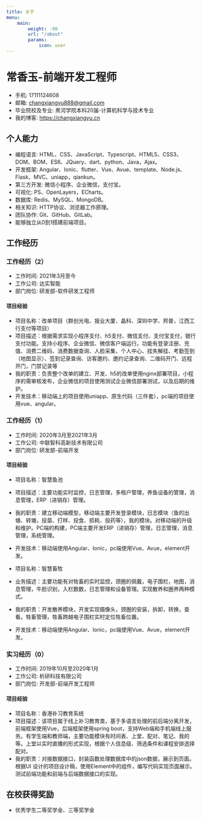 ```yaml
---
title: 关于
menu:
    main: 
        weight: -90
        url: "/about"
        params:
            icon: user
---
```


# 常香玉-前端开发工程师
- 手机: 17111124608
- 邮箱: changxiangyu888@gmail.com　
- 毕业院校及专业: 黑河学院本科20届-计算机科学与技术专业
- 我的博客: https://changxiangyu.cn

## 个人能力
- 编程语言: HTML、CSS、JavaScript、Typescript、HTML5、CSS3、DOM、BOM、ES6、JQuery、dart、python、Java，Ajax。
- 开发框架: Angular、Ionic、flutter、Vue、Avue、template、Node.js、Flask、MVC、uniapp，qiankun。
- 第三方开发: 微信小程序、企业微信，支付宝。
- 可视化: PS、OpenLayers，ECharts。
- 数据库: Redis、MySQL、MongoDB。
- 相关知识: HTTP协议、浏览器工作原理。
- 团队协作: Git、GitHub、GitLab。
- 能够独立从0到1搭建前端项目。

## 工作经历
### 工作经历（2）
- 工作时间: 2021年3月至今
- 工作公司: 达实智能
- 部门岗位: 研发部-软件研发工程师
#### 项目经验
- 项目名称：改单项目（群创光电、报业大厦、晶科、深圳中学、邦普，江西工行支付等项目）
- 项目描述：根据需求实现小程序支付、h5支付、微信支付、支付宝支付，银行支付功能。支持小程序、企业微信、微信客户端运行。功能有登录注册、充值、消费二维码、消费数据查询、人脸采集、个人中心、挂失解挂、考勤签到（地图显示）、签到记录查询、访客邀约、邀约记录查询、二维码开门、远程开门，门禁记录等
- 我的职责：负责整个改单的建立、开发、h5的改单使用nginx部署项目，小程序的需审核发布，企业微信的项目使用测试企业微信部署测试，以及后期的维护。
- 开发技术：移动端上的项目使用uniapp、原生代码（三件套），pc端的项目使用vue、angular。

### 工作经历（1）
- 工作时间: 2020年3月至2021年3月
- 工作公司: 中联智科高新技术有限公司
- 部门岗位: 研发部-前端开发
#### 项目经验
- 项目名称：智慧鱼池
- 项目描述：主要功能实时监控，日志管理，多租户管理，养鱼设备的管理，消息管理，ERP（进销存）管理。
- 我的职责：建立移动端模型，移动端主要开发登录模块，日志模块（鱼的出塘、转塘，投苗、打样、投食、损耗、投药等），我的模块。对移动端的升级和维护。PC端的构建，PC端主要开发ERP（进销存）管理，日志管理，消息管理，系统管理。
- 开发技术：移动端使用Angular、Ionic，pc端使用Vue、Avue，element开发。

- 项目名称：智慧畜牧
- 业务描述：主要功能有对牲畜的实时监控，颈圈的佩戴，电子围栏，地图，消息管理，牛脸识别，入栏数数，日志管理和设备管理。实现散养和圈养两种模式。
- 我的职责：开发散养模块，开发实现摄像头，颈圈的安装，拆卸，转换，查看。牲畜管理，牲畜跨越电子围栏实时定位牲畜位置。
- 开发技术：移动端使用Angular、Ionic，pc端使用Vue、Avue，element开发。

### 实习经历（0）
- 工作时间: 2019年10月至2020年1月
- 工作公司: 析研科技有限公司
- 部门岗位: 开发部-前端开发工程师
#### 项目经验
- 项目名称：香港补习教育系统
- 项目描述：该项目属于线上补习教育类，基于多语言处理的前后端分离开发，前端框架使用Vue，后端框架使用spring  boot，支持Web端和手机端线上服务。有学生端和教师端，主要功能模块有时间表、上堂、配对、笔记、我的等。上堂以实时直播的形式实现，根据个人信息级、筛选条件和课程安排选择配对。
- 我的职责：对接数据接口，封装函数处理数据库中的json数据，展示到页面。根据UI 设计的项目设计稿，使用Element中的组件，编写代码实现页面展示。测试前端功能和前端与后端数据接口的实现。

## 在校获得奖励
- 优秀学生二等奖学金、三等奖学金